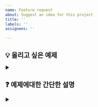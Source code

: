 ```yaml
---
name: Feature request
about: Suggest an idea for this project
title: ''
labels: ''
assignees: ''

---
```


## :bulb: 올리고 싶은 예제

▶️

## :question: 예제에대한 간단한 설명

▶️
